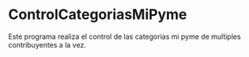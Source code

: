 # ControlCategoriasMiPyme
Este programa realiza el control de las categorias mi pyme de multiples contribuyentes a la vez.
